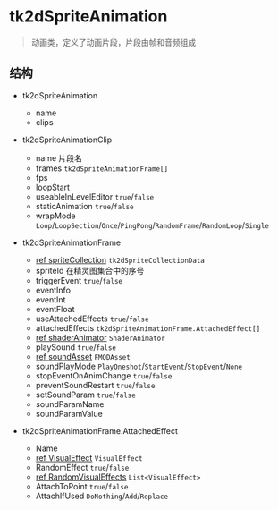 ﻿# tk2dSpriteAnimation

> 动画类，定义了动画片段，片段由帧和音频组成

## 结构

- tk2dSpriteAnimation
  * name
  * clips

- tk2dSpriteAnimationClip
  * name 片段名
  * frames `tk2dSpriteAnimationFrame[]`
  * fps
  * loopStart
  * useableInLevelEditor `true`/`false`
  * staticAnimation `true`/`false`
  * wrapMode `Loop`/`LoopSection`/`Once`/`PingPong`/`RandomFrame`/`RandomLoop`/`Single`

- tk2dSpriteAnimationFrame
  * <u>ref spriteCollection</u> `tk2dSpriteCollectionData`
  * spriteId 在精灵图集合中的序号
  * triggerEvent `true`/`false`
  * eventInfo
  * eventInt
  * eventFloat
  * useAttachedEffects `true`/`false`
  * attachedEffects `tk2dSpriteAnimationFrame.AttachedEffect[]`
  * <u>ref shaderAnimator</u> `ShaderAnimator`
  * playSound `true`/`false`
  * <u>ref soundAsset</u> `FMODAsset`
  * soundPlayMode `PlayOneshot`/`StartEvent`/`StopEvent`/`None`
  * stopEventOnAnimChange `true`/`false`
  * preventSoundRestart `true`/`false`
  * setSoundParam `true`/`false`
  * soundParamName
  * soundParamValue

- tk2dSpriteAnimationFrame.AttachedEffect
  * Name
  * <u>ref VisualEffect</u> `VisualEffect`
  * RandomEffect `true`/`false`
  * <u>ref RandomVisualEffects</u> `List<VisualEffect>`
  * AttachToPoint `true`/`false`
  * AttachIfUsed `DoNothing`/`Add`/`Replace`